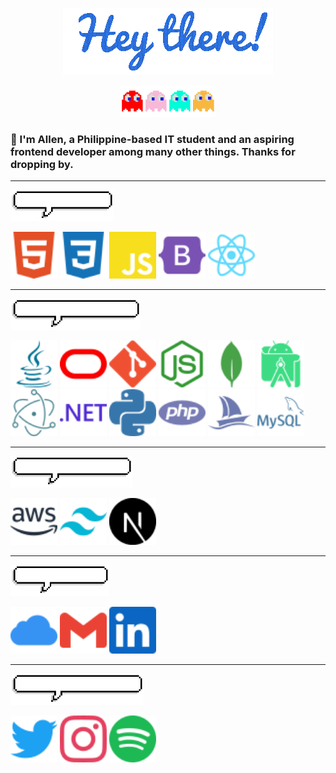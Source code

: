 <p align="center">
  <img src="./gif/hey-there.gif" />
</p>

<p align="center">
  <img src="./gif/pacman-ghosts.gif" height=50/>
</p>

### 👋 I'm Allen, a Philippine-based IT student and an aspiring frontend developer among many other things. Thanks for dropping by.

---

<img src="./gif/im-skilled-in-using.gif" height=50/>

<img src="./svg/html5.svg" height=75/> <img src="./svg/css3.svg" height=75/> <img src="./svg/javascript.svg" height=75/> <img src="./svg/bootstrap.svg" height=75/> <img src="./svg/react.svg" height=75/>

---

<img src="./gif/i-have-experienced-using.gif" height=50/>

<img src="./svg/java.svg" height=75/> <img src="./svg/oracle.svg" height=75/> <img src="./svg/git.svg" height=75/> <img src="./svg/nodedotjs.svg" height=75/> <img src="./svg/mongodb.svg" height=75/> <img src="./svg/androidstudio.svg" height=75/> <img src="./svg/electron.svg" height=75/> <img src="./svg/dotnet.svg" height=75/> <img src="./svg/python.svg" height=75/> <img src="./svg/php.svg" height=75/> <img src="./svg/phpmyadmin.svg" height=75/> <img src="./svg/mysql.svg" height=75/>

---

<img src="./gif/im-currently-learning.gif" height=50/>

<img src="./svg/amazonaws.svg" height=75/> <img src="./svg/tailwindcss.svg" height=75/> <img src="./svg/nextdotjs.svg" height=75/>

---

<img src="./gif/reach-me-through.gif" height=50/>

<a href="mailto:allen.1120@icloud.com" target="blank"><img src="./svg/icloud.svg" height=75/></a> <a href="mailto:royallen.nidoy.iics@ust.edu.ph" target="blank"><img src="./svg/gmail.svg" height=75/></a> <a href="https://www.linkedin.com/in/alnxcix" target="blank"><img src="./svg/linkedin.svg" height=75/></a>

---

<img src="./gif/check-out-my-other-links.gif" height=50/>

<a href="https://www.twitter.com/alnxcix" target="blank"><img src="./svg/twitter.svg" height=75/></a> <a href="https://www.instagram.com/alnxcix" target="blank"><img src="./svg/instagram.svg" height=75/></a> <a href="https://open.spotify.com/user/alnxcix?si=0ec063e243634d9d" target="blank"><img src="./svg/spotify.svg" height=75/></a>

<!-- Sources -->
<!-- Pacman GIF: https://fuckyeah-pixels.tumblr.com/post/32184582652 -->
<!-- Icons: https://simpleicons.org/ -->

